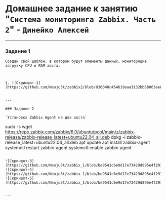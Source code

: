 # Домашнее задание к занятию "`Система мониторинга Zabbix. Часть 2`" - `Динейко Алексей`


---

### Задание 1

`Создан свой шаблон, в котором будут элементы данных, мониторящие загрузку CPU и RAM хоста.`


```


1. ![Скриншот-1](https://github.com/Neoju5t/zabbix2/blob/836040c454619aaa3132bb68063ee8af4422f180/img/1zadanie.jpg)


---

### Задание 2

`Установка Zabbix Agent на два хоста`

```
sudo -s
wget https://repo.zabbix.com/zabbix/6.0/ubuntu/pool/main/z/zabbix-release/zabbix-release_latest+ubuntu22.04_all.deb
dpkg -i zabbix-release_latest+ubuntu22.04_all.deb
apt update
apt install zabbix-agent
systemctl restart zabbix-agent
systemctl enable zabbix-agent

```

![Скриншот-3](https://github.com/Neoju5t/zabbix_1/blob/be9541c6e9d17e73429d895e4f29171053b623be/img/Test2.JPG)
![Скриншот-4](https://github.com/Neoju5t/zabbix_1/blob/be9541c6e9d17e73429d895e4f29171053b623be/img/log.JPG)
![Скриншот-5](https://github.com/Neoju5t/zabbix_1/blob/be9541c6e9d17e73429d895e4f29171053b623be/img/connect%20server.JPG)


---
